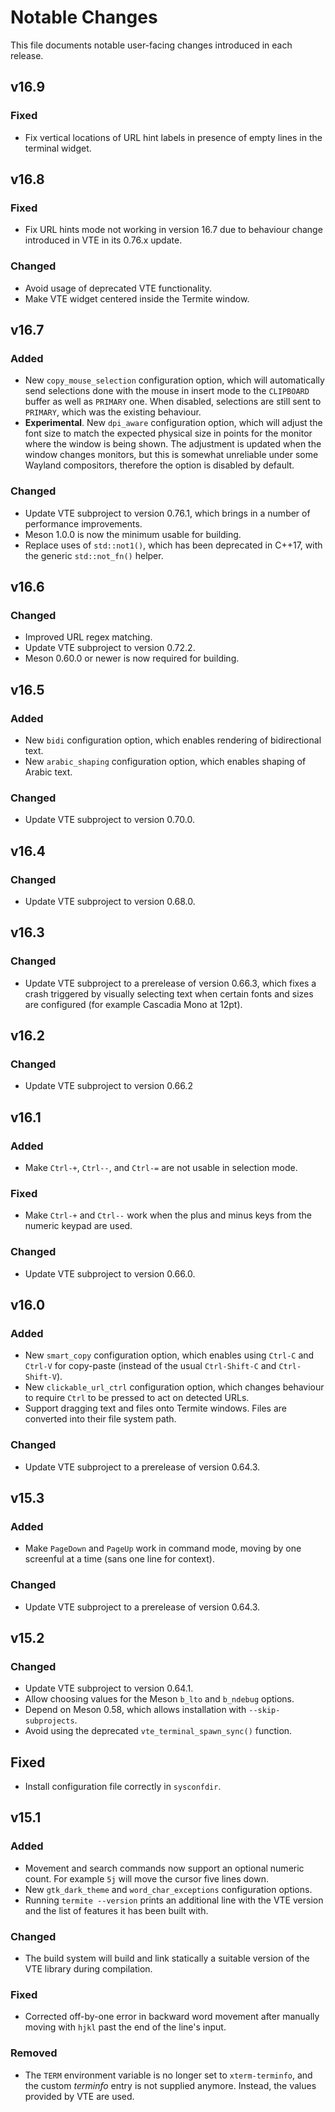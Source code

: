 # Notable Changes

This file documents notable user-facing changes introduced in each release.

## v16.9

### Fixed

- Fix vertical locations of URL hint labels in presence of empty lines
  in the terminal widget.


## v16.8

### Fixed

- Fix URL hints mode not working in version 16.7 due to behaviour change
  introduced in VTE in its 0.76.x update.

### Changed

- Avoid usage of deprecated VTE functionality.
- Make VTE widget centered inside the Termite window.


## v16.7

### Added

- New `copy_mouse_selection` configuration option, which will automatically
  send selections done with the mouse in insert mode to the `CLIPBOARD`
  buffer as well as `PRIMARY` one. When disabled, selections are still
  sent to `PRIMARY`, which was the existing behaviour.
- **Experimental**. New `dpi_aware` configuration option, which will adjust
  the font size to match the expected physical size in points for the
  monitor where the window is being shown. The adjustment is updated when
  the window changes monitors, but this is somewhat unreliable under some
  Wayland compositors, therefore the option is disabled by default.

### Changed

- Update VTE subproject to version 0.76.1, which brings in a number of
  performance improvements.
- Meson 1.0.0 is now the minimum usable for building.
- Replace uses of `std::not1()`, which has been deprecated in C++17,
  with the generic `std::not_fn()` helper.


## v16.6

### Changed

- Improved URL regex matching.
- Update VTE subproject to version 0.72.2.
- Meson 0.60.0 or newer is now required for building.


## v16.5

### Added

- New `bidi` configuration option, which enables rendering of
  bidirectional text.
- New `arabic_shaping` configuration option, which enables shaping of
  Arabic text.

### Changed

- Update VTE subproject to version 0.70.0.


## v16.4

### Changed

- Update VTE subproject to version 0.68.0.


## v16.3

### Changed

- Update VTE subproject to a prerelease of version 0.66.3, which fixes
  a crash triggered by visually selecting text when certain fonts and
  sizes are configured (for example Cascadia Mono at 12pt).


## v16.2

### Changed

- Update VTE subproject to version 0.66.2


## v16.1

### Added

- Make `Ctrl-+`, `Ctrl--`, and `Ctrl-=` are not usable in selection mode.

### Fixed

- Make `Ctrl-+` and `Ctrl--` work when the plus and minus keys from the
  numeric keypad are used.

### Changed

- Update VTE subproject to version 0.66.0.


## v16.0

### Added

- New `smart_copy` configuration option, which enables using `Ctrl-C` and
  `Ctrl-V` for copy-paste (instead of the usual `Ctrl-Shift-C` and
  `Ctrl-Shift-V`).
- New `clickable_url_ctrl` configuration option, which changes behaviour
  to require `Ctrl` to be pressed to act on detected URLs.
- Support dragging text and files onto Termite windows. Files are converted
  into their file system path.

### Changed

- Update VTE subproject to a prerelease of version 0.64.3.


## v15.3

### Added

- Make `PageDown` and `PageUp` work in command mode, moving by one screenful
  at a time (sans one line for context).

### Changed

- Update VTE subproject to a prerelease of version 0.64.3.


## v15.2

### Changed

- Update VTE subproject to version 0.64.1.
- Allow choosing values for the Meson `b_lto` and `b_ndebug` options.
- Depend on Meson 0.58, which allows installation with `--skip-subprojects`.
- Avoid using the deprecated `vte_terminal_spawn_sync()` function.

## Fixed

- Install configuration file correctly in `sysconfdir`.


## v15.1

### Added

- Movement and search commands now support an optional numeric count. For
  example `5j` will move the cursor five lines down.
- New `gtk_dark_theme` and `word_char_exceptions` configuration options.
- Running `termite --version` prints an additional line with the VTE version
  and the list of features it has been built with.

### Changed

- The build system will build and link statically a suitable version of
  the VTE library during compilation.

### Fixed

- Corrected off-by-one error in backward word movement after manually moving
  with `hjkl` past the end of the line's input.

### Removed

- The `TERM` environment variable is no longer set to `xterm-terminfo`, and
  the custom _terminfo_ entry is not supplied anymore. Instead, the values
  provided by VTE are used.

